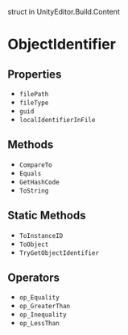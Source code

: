 struct in UnityEditor.Build.Content
# ObjectIdentifier

## Properties
- `filePath`
- `fileType`
- `guid`
- `localIdentifierInFile`
## Methods
- `CompareTo`
- `Equals`
- `GetHashCode`
- `ToString`
## Static Methods
- `ToInstanceID`
- `ToObject`
- `TryGetObjectIdentifier`
## Operators
- `op_Equality`
- `op_GreaterThan`
- `op_Inequality`
- `op_LessThan`
